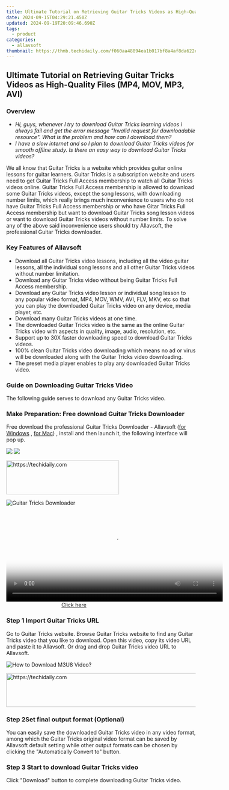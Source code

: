 ```yaml
---
title: Ultimate Tutorial on Retrieving Guitar Tricks Videos as High-Quality Files (MP4, MOV, MP3, AVI)
date: 2024-09-15T04:29:21.450Z
updated: 2024-09-19T20:09:46.690Z
tags:
  - product
categories:
  - allavsoft
thumbnail: https://thmb.techidaily.com/f060aa48894ea1b017bf8a4af8da622e4076e35a663f40c627d05eef8a39852a.png
---
```


## Ultimate Tutorial on Retrieving Guitar Tricks Videos as High-Quality Files (MP4, MOV, MP3, AVI)

### Overview

* _Hi, guys, whenever I try to download Guitar Tricks learning videos i always fail and get the error message "Invalid request for downloadable resource". What is the problem and how can I download them?_
* _I have a slow internet and so I plan to download Guitar Tricks videos for smooth offline study. Is there an easy way to download Guitar Tricks videos?_

We all know that Guitar Tricks is a website which provides guitar online lessons for guitar learners. Guitar Tricks is a subscription website and users need to get Guitar Tricks Full Access membership to watch all Guitar Tricks videos online. Guitar Tricks Full Access membership is allowed to download some Guitar Tricks videos, except the song lessons, with downloading number limits, which really brings much inconvenience to users who do not have Guitar Tricks Full Access membership or who have Gitar Tricks Full Access membership but want to download Guitar Tricks song lesson videos or want to download Guitar Tricks videos without number limits. To solve any of the above said inconvenience users should try Allavsoft, the professional Guitar Tricks downloader.

### Key Features of Allavsoft

* Download all Guitar Tricks video lessons, including all the video guitar lessons, all the individual song lessons and all other Guitar Tricks videos without number limitation.
* Download any Guitar Tricks video without being Guitar Tricks Full Access membership.
* Download any Guitar Tricks video lesson or individual song lesson to any popular video format, MP4, MOV, WMV, AVI, FLV, MKV, etc so that you can play the downloaded Guitar Tricks video on any device, media player, etc.
* Download many Guitar Tricks videos at one time.
* The downloaded Guitar Tricks video is the same as the online Guitar Tricks video with aspects in quality, image, audio, resolution, etc.
* Support up to 30X faster downloading speed to download Guitar Tricks videos.
* 100% clean Guitar Tricks video downloading which means no ad or virus will be downloaded along with the Guitar Tricks video downloading.
* The preset media player enables to play any downloaded Guitar Tricks video.

### Guide on Downloading Guitar Tricks Video

The following guide serves to download any Guitar Tricks video.

### Make Preparation: Free download Guitar Tricks Downloader

Free download the professional Guitar Tricks Downloader - Allavsoft ([for Windows](https://tools.techidaily.com/allavsoft/products/) , [for Mac](https://tools.techidaily.com/allavsoft/products/)) , install and then launch it, the following interface will pop up.

[![](https://www.allavsoft.com/how-to/../images/how-to/free-download-win.jpg)](https://tools.techidaily.com/allavsoft/products/) [![](https://www.allavsoft.com/how-to/../images/how-to/free-download-mac.jpg)](https://tools.techidaily.com/allavsoft/products/)

<!-- affiliate ads begin -->
<a href="https://aligracehair.sjv.io/c/5597632/1918661/19272" target="_top" id="1918661">
  <img src="//a.impactradius-go.com/display-ad/19272-1918661" border="0" alt="https://techidaily.com" width="300" height="90"/>
</a>
<img height="0" width="0" src="https://aligracehair.sjv.io/i/5597632/1918661/19272" style="position:absolute;visibility:hidden;" border="0" />
<!-- affiliate ads end -->

![Guitar Tricks Downloader](https://www.allavsoft.com/how-to/../images/allavsoft/screen-shot-600.jpg)

<!-- affiliate ads begin -->
<span id="1983552">
					<video width="576" height="240" style="cursor:pointer"
           poster="//a.impactradius-go.com/display-clicktoplayimage/1983552.png"
           onclick="if(!this.playClicked){this.play();this.setAttribute('controls',true);this.playClicked=true;}">
	   <source src="//a.impactradius-go.com/display-ad/22993-1983552">
	   <img src="//a.impactradius-go.com/display-clicktoplayimage/1983552.png" style="border: none; height: 100%; width: 100%; object-fit: contain">
	</video>
	<div style="width:360px;text-align:center"><a href="javascript:window.open(decodeURIComponent('https%3A%2F%2Fhomestyler.sjv.io%2Fc%2F5597632%2F1983552%2F22993'), '_blank');void(0);">Click here</a></div>
</span>
<img height="0" width="0" src="https://imp.pxf.io/i/5597632/1983552/22993" style="position:absolute;visibility:hidden;" border="0" />
<!-- affiliate ads end -->

### Step 1 Import Guitar Tricks URL

Go to Guitar Tricks website. Browse Guitar Tricks website to find any Guitar Tricks video that you like to download. Open this video, copy its video URL and paste it to Allavsoft. Or drag and drop Guitar Tricks video URL to Allavsoft.

![How to Download M3U8 Video?](https://www.allavsoft.com/how-to/../images/how-to/download-rtmp-video/download-rtmp-video.jpg)

<!-- affiliate ads begin -->
<a href="https://aligracehair.sjv.io/c/5597632/1915810/19272" target="_top" id="1915810">
  <img src="//a.impactradius-go.com/display-ad/19272-1915810" border="0" alt="https://techidaily.com" width="728" height="90"/>
</a>
<img height="0" width="0" src="https://aligracehair.sjv.io/i/5597632/1915810/19272" style="position:absolute;visibility:hidden;" border="0" />
<!-- affiliate ads end -->

### Step 2Set final output format (Optional)

You can easily save the downloaded Guitar Tricks video in any video format, among which the Guitar Tricks original video format can be saved by Allavsoft default setting while other output formats can be chosen by clicking the "Automatically Convert to" button.

### Step 3 Start to download Guitar Tricks video

Click "Download" button to complete downloading Guitar Tricks video.

<ins class="adsbygoogle"
     style="display:block"
     data-ad-format="autorelaxed"
     data-ad-client="ca-pub-7571918770474297"
     data-ad-slot="1223367746"></ins>

<ins class="adsbygoogle"
     style="display:block"
     data-ad-client="ca-pub-7571918770474297"
     data-ad-slot="8358498916"
     data-ad-format="auto"
     data-full-width-responsive="true"></ins>
